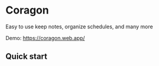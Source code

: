 # Coragon
Easy to use keep notes, organize schedules, and many more

Demo: https://coragon.web.app/

## Quick start
